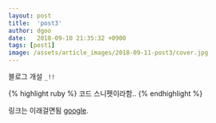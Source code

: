 ```yaml
---
layout: post
title:  'post3'
author: dgoo
date:   2018-09-10 21:35:32 +0900
tags: [post1]
image: /assets/article_images/2018-09-11-post3/cover.jpg
---
```

블로그 개설 `_!!`

{% highlight ruby %}
코드 스니펫이라함..
{% endhighlight %}

링크는 이래걸면됨 [google][god-google].

[god-google]: https://google.com
